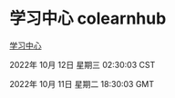 # 学习中心 colearnhub
[学习中心](http://27.19.33.125:56308/colearnhub/)

2022年 10月 12日 星期三 02:30:03 CST

2022年 10月 11日 星期二 18:30:03 GMT
